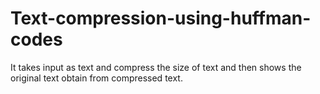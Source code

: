 # Text-compression-using-huffman-codes
It takes input as text and compress the size of text and then shows the original text obtain from compressed text.
